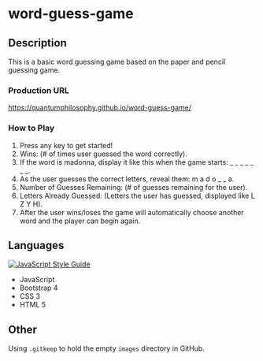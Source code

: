 # word-guess-game

## Description
This is a basic word guessing game based on the paper and pencil guessing game.

### Production URL
https://quantumphilosophy.github.io/word-guess-game/

### How to Play
  1. Press any key to get started!
  2. Wins: (# of times user guessed the word correctly).
  3. If the word is madonna, display it like this when the game starts: _ _ _ _ _ _ _.
  4. As the user guesses the correct letters, reveal them: m a d o _ _ a.
  5. Number of Guesses Remaining: (# of guesses remaining for the user).
  6. Letters Already Guessed: (Letters the user has guessed, displayed like L Z Y H).
  7. After the user wins/loses the game will automatically choose another word and the player can begin again.

## Languages
[![JavaScript Style Guide](https://img.shields.io/badge/code_style-standard-brightgreen.svg)](https://standardjs.com)
  * JavaScript
  * Bootstrap 4
  * CSS 3
  * HTML 5

## Other
Using `.gitkeep` to hold the empty `images` directory in GitHub.
